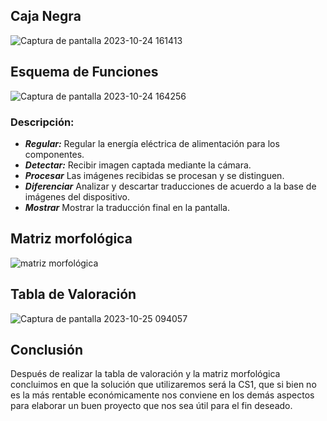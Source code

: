 ## Caja Negra

![Captura de pantalla 2023-10-24 161413](https://github.com/Sebas312431/Funbio-GRUPO-4-/assets/143362889/d953d6a0-1ee8-408c-bf9a-905e531bd974)

## Esquema de Funciones

![Captura de pantalla 2023-10-24 164256](https://github.com/Sebas312431/Funbio-GRUPO-4-/assets/143362889/4cdd5ec7-67b2-4bcd-a599-4bd50c9300a8)

### Descripción:
-  ***Regular:*** Regular la energía eléctrica de alimentación para los componentes.
-  ***Detectar:*** Recibir imagen captada mediante la cámara.
-  ***Procesar*** Las imágenes recibidas se procesan y se distinguen.
-  ***Diferenciar*** Analizar y descartar traducciones de acuerdo a la base de imágenes del dispositivo.
-  ***Mostrar*** Mostrar la traducción final en la pantalla.
## Matriz morfológica

![matriz morfológica](https://github.com/Sebas312431/Funbio-GRUPO-4-/assets/143362889/821f483c-fc93-4ee4-a3f9-a7e7fb136942)


## Tabla de Valoración
![Captura de pantalla 2023-10-25 094057](https://github.com/Sebas312431/Funbio-GRUPO-4-/assets/143362889/5d7f3d81-bb14-4de8-aa63-1642505439d9)


## Conclusión
Después de realizar la tabla de valoración y la matriz morfológica concluimos en que la solución que utilizaremos será la CS1, que si bien no es la más rentable económicamente nos conviene en los demás aspectos para elaborar un buen proyecto que nos sea útil para el fin deseado.
